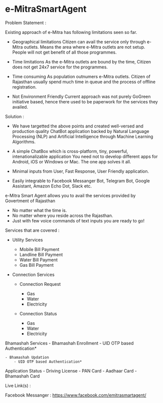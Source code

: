 # e-MitraSmartAgent

Problem Statement : 

Existing approach of e-Mitra has following limitations seen so far.
- Geographical limitations
	Citizen can avail the service only through e-Mitra outlets. Means the area where e-Mitra outlets are not setup.
	People will not get benefit of all those programmes.

- Time limitations
	As the e-Mitra outlets are bound by the time, Citizen does not get 24x7 service for the programmes.
	
- Time consuming
	As population outnumers e-Mitra outlets. Citizen of Rajasthan usually spend much time in queue and the process of offline registration.
	
- Not Environment Friendly
	Current approach was not purely GoGreen initiative based, hence there used to be paperwork for the services they availed.
	
Solution :

- We have targetted the above points and created well-versed and production quality ChatBot application backed by 
 Natural Language Processing (NLP) and Artificial Intelligence through Machine Learning Algorithms.
 
- A simple ChatBox which is cross-platform, tiny, powerful, intenationalizable application
  You need not to develop different apps for Android, iOS or Windows or Mac.
  The one app solves it all.
  
- Minimal inputs from User, Fast Response, User Friendly application.

- Easily integrable to Facebook Messanger Bot, Telegram Bot, Google Assistant, Amazon Echo Dot, Slack etc.

e-Mitra Smart Agent allows you to avail the services provided by Govertment of Rajasthan
- No matter what the time is.
- No matter where you reside across the Rajasthan.
- Just with few voice commands of text inputs you are ready to go!


Services that are covered :

- Utility Services
	- Mobile Bill Payment
	- Landline Bill Payment
	- Water Bill Payment
	- Gas Bill Payment

- Connection Services
	- Connection Request
		- Gas
		- Water
		- Electricity
	
	- Connection Status
		- Gas
		- Water
		- Electricity
		
Bhamashah Services
	- Bhamashah Enrollment
		- UID OTP based Authentication*
		
	- Bhamashah Updation
		- UID OTP based Authentication*
		
Application Status
	- Driving License
	- PAN Card
	- Aadhaar Card
	- Bhamashah Card
	
	
Live Link(s) : 

Facebook Messanger : https://www.facebook.com/emitrasmartagent/

		
